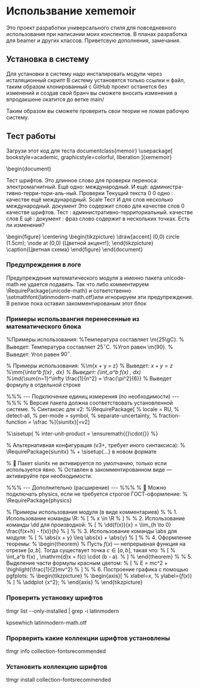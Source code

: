 # Использвание xememoir

Это проект разработки универсального стиля для повседневного использования
при написании моих конспектов.
В планах разработка для beamer и других классов.
Приветсвую дополнения, замечания.

## Установка в систему

Для установки в систему надо инсталировать модули через исталяционный скрипт
В систему установятся только ссылки н файл, таким образом клонированный
с GitHub проект останется без изменений и создав свой бранч вы сможете
вносить изменения а впродакшене окатится до ветке main/

Таким образом вы сможете проверить свои теории не ломая рабочую систему.

## Тест работы

Загрузи этот код для теста
documentclass{memoir}
\usepackage[
bookstyle=academic,
graphicstyle=colorful,
liberation
]{xememoir}

\begin{document}

Тест шрифтов. Это длинное слово для проверки переноса: электромагнитный.
Ещё одно: международный. И ещё: администра\-тивно-терри\-тори\-аль\-ный.
Проверки Текущий текста 0 0 одно : качестве ещё международный. Scale Тест И для
слов несколько международный. документ Это содержит слово для качестве слов
0 качестве шрифтов. Тест : административно-территориальный. качестве слов Е
щё :
документ : фраз слово содержит в нескольких точках.
Есть ли изменения?

\begin{figure}
\centering
\begin{tikzpicture}
\draw[accent] (0,0) circle (1.5cm);
\node at (0,0) {Цветной акцент!};
\end{tikzpicture}
\caption{Цветная схема}
\end{figure}
\end{document}

### Предупреждения в логе

Предупреждения математического модуля а именно пакета unicode-math не удается
подавить. Так что либо комментируем \RequirePackage{unicode-math} и
сответственно \setmathfont{latinmodern-math.otf}или игнорируем
эти предупреждения. В релизе пока оставил закомментированым этот блок

### Примеры использвангия перенесенные из математического блока

%Примеры использования:
%Температура составляет \m{25\gC}. % Выведет: Температура составляет $25^\circ\mathrm{C}$.
%Угол равен \m{90\}. % Выведет: Угол равен $90^\circ$.

% Примеры использования:
%\m{x + y = z} % Выведет: $x + y = z$
%\mm{\int*a^b f(x) \, dx} % Выведет: \(\int_a^b f(x) \, dx\)
%\md{\sum*{n=1}^\infty \frac{1}{n^2} = \frac{\pi^2}{6}} % Выведет формулу в отдельной строке

%%% --- Подключение единиц измерения (по необходимости) --- %%%
% Версия пакета должна соответствовать установленной системе.
% Синтаксис для v2:
%\RequirePackage[
% locale = RU,
% detect-all,
% per-mode = symbol,
% separate-uncertainty,
% fraction-function = \sfrac
%]{siunitx}[=v2]

%\sisetup{
% inter-unit-product = \ensuremath{{}\cdot{}}
%}

% Альтернативная конфигурация (v3+, требует иного синтаксиса):
% \RequirePackage{siunitx} % + \sisetup{...} в новом формате

% 📌 Пакет siunitx не активируется по умолчанию, только если используется явно.
% Оставлен в закомментированном виде — активируйте при необходимости.

%%% --- Дополнительно (расширение) --- %%%
% 📎 Можно подключать physics, если не требуется строгое ГОСТ-оформление:
% \RequirePackage{physics}

% Примеры использования модуля (в виде комментариев)
%
% 1. Использование команды \R:
% \[
% x \in \R
% \]
%
% 2. Использование команды \dd для производной:
% \[
% \dd{f(x)}{x} = \lim\_{h \to 0} \frac{f(x+h) - f(x)}{h}
% \]
%
% 3. Использование команды \abs для модуля:
% \[
% \abs{x + y} \leq \abs{x} + \abs{y}
% \]
%
% 4. Оформление теоремы:
% \begin{theorem}
% Пусть $f(x)$ — непрерывная функция на отрезке $[a, b]$. Тогда существует точка $c \in [a, b]$, такая что:
% \[
% \int_a^b f(x) \, \mathrm{d}x = f(c) \cdot (b - a).
% \]
% \end{theorem}
%
% 5. Выделение части формулы красным цветом:
% \[
% E = mc^2 + \highlight{\frac{1}{2}mv^2}
% \]
%
% 6. Построение графика с помощью pgfplots:
% \begin{tikzpicture}
% \begin{axis}[
% xlabel=$x$,
% ylabel={$f(x)$}
% ]
% \addplot {x^2};
% \end{axis}
% \end{tikzpicture}

### Проверить установку шрифтов

tlmgr list --only-installed | grep -i latinmodern

kpsewhich latinmodern-math.otf

### Прорверить какие коллекции шрифтов установлены

tlmgr info collection-fontsrecommended

### Установить коллекцию шрифтов

tlmgr install collection-fontsrecommended
